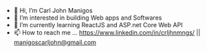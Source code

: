 - 👋 Hi, I’m Carl John Manigos
- 👀 I’m interested in building Web apps and Softwares
- 🌱 I’m currently learning ReactJS and ASP.net Core Web API
- 📫 How to reach me ... 
https://www.linkedin.com/in/crljhnmngs/ ||
manigoscarljohn@gmail.com

<!---
crljhnmngs/crljhnmngs is a ✨ special ✨ repository because its `README.md` (this file) appears on your GitHub profile.
You can click the Preview link to take a look at your changes.
--->
